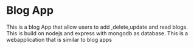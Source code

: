 # Blog App
 This is a blog App that allow users to add ,delete,update and read blogs. This is build on nodejs and express with mongodb as database. This is a webapplication that is similar to blog apps
